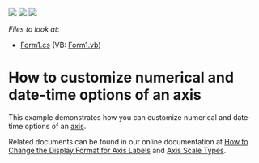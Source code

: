 <!-- default badges list -->
![](https://img.shields.io/endpoint?url=https://codecentral.devexpress.com/api/v1/VersionRange/128574208/14.1.3%2B)
[![](https://img.shields.io/badge/Open_in_DevExpress_Support_Center-FF7200?style=flat-square&logo=DevExpress&logoColor=white)](https://supportcenter.devexpress.com/ticket/details/E1361)
[![](https://img.shields.io/badge/📖_How_to_use_DevExpress_Examples-e9f6fc?style=flat-square)](https://docs.devexpress.com/GeneralInformation/403183)
<!-- default badges end -->
<!-- default file list -->
*Files to look at*:

* [Form1.cs](./CS/FormatAxisLabels/Form1.cs) (VB: [Form1.vb](./VB/FormatAxisLabels/Form1.vb))
<!-- default file list end -->
# How to customize numerical and date-time options of an axis


<p>This example demonstrates how you can customize numerical and date-time options of an <a href="http://devexpress.com/Help/Content.aspx?help=XtraCharts&document=CustomDocument6016.htm">axis</a>.</p><p>Related documents can be found in our online documentation at <a href="http://devexpress.com/Help/Content.aspx?help=XtraCharts&document=CustomDocument5877.htm">How to Change the Display Format for Axis Labels</a> and <a href="http://devexpress.com/Help/Content.aspx?help=XtraCharts&document=CustomDocument5799.htm">Axis Scale Types</a>.</p>

<br/>


